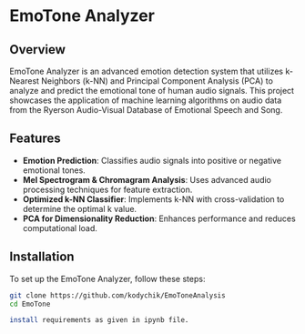 # EmoTone Analyzer

## Overview
EmoTone Analyzer is an advanced emotion detection system that utilizes k-Nearest Neighbors (k-NN) and Principal Component Analysis (PCA) to analyze and predict the emotional tone of human audio signals. This project showcases the application of machine learning algorithms on audio data from the Ryerson Audio-Visual Database of Emotional Speech and Song.

## Features
- **Emotion Prediction**: Classifies audio signals into positive or negative emotional tones.
- **Mel Spectrogram & Chromagram Analysis**: Uses advanced audio processing techniques for feature extraction.
- **Optimized k-NN Classifier**: Implements k-NN with cross-validation to determine the optimal k value.
- **PCA for Dimensionality Reduction**: Enhances performance and reduces computational load.

## Installation
To set up the EmoTone Analyzer, follow these steps:

```bash
git clone https://github.com/kodychik/EmoToneAnalysis
cd EmoTone

install requirements as given in ipynb file.
